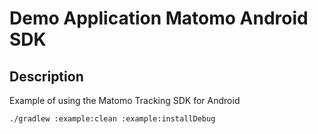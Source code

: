 # Demo Application Matomo Android SDK

## Description

Example of using the Matomo Tracking SDK for Android

```
./gradlew :example:clean :example:installDebug
```
